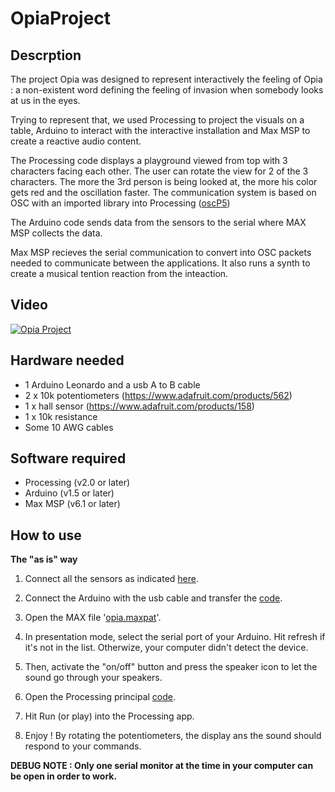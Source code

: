 # OpiaProject

## Descrption

The project Opia was designed to represent interactively the feeling of Opia : a non-existent word defining the feeling of invasion when somebody looks at us in the eyes. 

Trying to represent that, we used Processing to project the visuals on a table, Arduino to interact with the interactive installation and Max MSP to create a reactive audio content.

The Processing code displays a playground viewed from top with 3 characters facing each other. The user can rotate the view for 2 of the 3 characters. The more the 3rd person is being looked at, the more his color gets red and the oscillation faster. The communication system is based on OSC with an imported library into Processing ([oscP5](http://www.sojamo.de/libraries/oscP5))

The Arduino code sends data from the sensors to the serial where MAX MSP collects the data.

Max MSP recieves the serial communication to convert into OSC packets needed to communicate between the applications. It also runs a synth to create a musical tention reaction from the inteaction.


## Video  

[![Opia Project](https://www.img.youtube.com/vi/default.jpg)](https://www.youtube.com/embed/0o8mw5g3wG8 "Opia Project")

## Hardware needed

- 1 Arduino Leonardo and a usb A to B cable
- 2 x 10k potentiometers (https://www.adafruit.com/products/562)
- 1 x hall sensor (https://www.adafruit.com/products/158)
- 1 x 10k resistance
- Some 10 AWG cables

## Software required

- Processing (v2.0 or later)
- Arduino (v1.5 or later)
- Max MSP (v6.1 or later)

## How to use
**The "as is" way**

1. Connect all the sensors as indicated [here](https://github.com/JeremyFerland/OpiaProject/blob/master/Documentation/PlanBranchementsPhysique_Opia.jpg).

2. Connect the Arduino with the usb cable and transfer the [code](https://github.com/JeremyFerland/OpiaProject/blob/master/arduino/OpiaArduino/OpiaArduino.ino).

3. Open the MAX file '[opia.maxpat](https://github.com/JeremyFerland/OpiaProject/blob/master/max%20msp/Opia.maxpat)'.

4. In presentation mode, select the serial port of your Arduino. Hit refresh if it's not in the list. Otherwize, your computer didn't detect the device.

5. Then, activate the "on/off" button and press the speaker icon to let the sound go through your speakers.

6. Open the Processing principal [code](https://github.com/JeremyFerland/OpiaProject/blob/master/processing/opiaProcessing/opiaProcessing.pde).

7. Hit Run (or play) into the Processing app.

8. Enjoy ! By rotating the potentiometers, the display ans the sound should respond to your commands.

**DEBUG NOTE : Only one serial monitor at the time in your computer can be open in order to work.**
